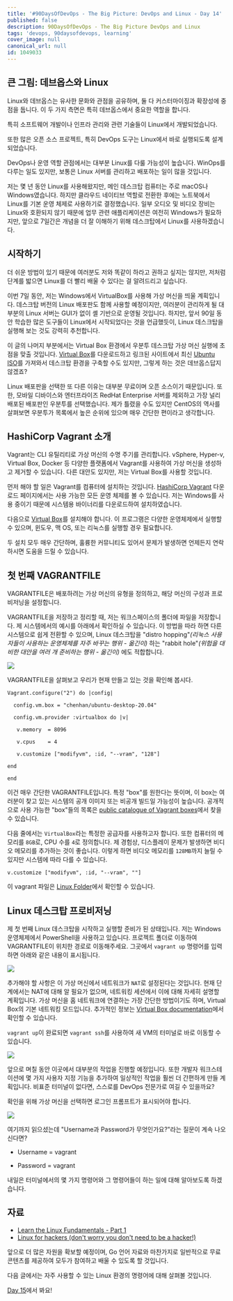 ```yaml
---
title: '#90DaysOfDevOps - The Big Picture: DevOps and Linux - Day 14'
published: false
description: 90DaysOfDevOps - The Big Picture DevOps and Linux
tags: 'devops, 90daysofdevops, learning'
cover_image: null
canonical_url: null
id: 1049033
---
```


## 큰 그림: 데브옵스와 Linux

Linux와 데브옵스는 유사한 문화와 관점을 공유하며, 둘 다 커스터마이징과 확장성에 중점을 둡니다. 이 두 가지 측면은 특히 데브옵스에서 중요한 역할을 합니다.

특히 소프트웨어 개발이나 인프라 관리와 관련 기술들이 Linux에서 개발되었습니다.

또한 많은 오픈 소스 프로젝트, 특히 DevOps 도구는 Linux에서 바로 실행되도록 설계되었습니다.

DevOps나 운영 역할 관점에서는 대부분 Linux를 다룰 가능성이 높습니다. WinOps를 다루는 일도 있지만, 보통은 Linux 서버를 관리하고 배포하는 일이 많을 것입니다.

저는 몇 년 동안 Linux를 사용해왔지만, 메인 데스크탑 컴퓨터는 주로 macOS나 Windows였습니다. 하지만 클라우드 네이티브 역할로 전환한 후에는 노트북에서 Linux를 기본 운영 체제로 사용하기로 결정했습니다. 일부 오디오 및 비디오 장비는 Linux와 호환되지 않기 때문에 업무 관련 애플리케이션은 여전히 Windows가 필요하지만, 앞으로 7일간은 개념을 더 잘 이해하기 위해 데스크탑에서 Linux를 사용하겠습니다.

## 시작하기

더 쉬운 방법이 있기 때문에 여러분도 저와 똑같이 하라고 권하고 싶지는 않지만, 저처럼 단계를 밟으면 Linux를 더 빨리 배울 수 있다는 걸 알려드리고 싶습니다.

이번 7일 동안, 저는 Windows에서 VirtualBox를 사용해 가상 머신을 띄울 계획입니다. 데스크탑 버전의 Linux 배포판도 함께 사용할 예정이지만, 여러분이 관리하게 될 대부분의 Linux 서버는 GUI가 없이 셸 기반으로 운영될 것입니다. 하지만, 앞서 90일 동안 학습한 많은 도구들이 Linux에서 시작되었다는 것을 언급했듯이, Linux 데스크탑을 실행해 보는 것도 강력히 추천합니다.

이 글의 나머지 부분에서는 Virtual Box 환경에서 우분투 데스크탑 가상 머신 실행에 초점을 맞출 것입니다. [Virtual Box](https://www.virtualbox.org/)를 다운로드하고 링크된 사이트에서 최신 [Ubuntu ISO](https://ubuntu.com/download)를 가져와서 데스크탑 환경을 구축할 수도 있지만, 그렇게 하는 것은 데브옵스답지 않겠죠?

Linux 배포판을 선택한 또 다른 이유는 대부분 무료이며 오픈 소스이기 때문입니다. 또한, 모바일 디바이스와 엔터프라이즈 RedHat Enterprise 서버를 제외하고 가장 널리 배포된 배포판인 우분투를 선택했습니다. 제가 틀렸을 수도 있지만 CentOS의 역사를 살펴보면 우분투가 목록에서 높은 순위에 있으며 매우 간단한 편이라고 생각합니다.

## HashiCorp Vagrant 소개

Vagrant는 CLI 유틸리티로 가상 머신의 수명 주기를 관리합니다. vSphere, Hyper-v, Virtual Box, Docker 등 다양한 플랫폼에서 Vagrant를 사용하여 가상 머신을 생성하고 제거할 수 있습니다. 다른 대안도 있지만, 저는 Virtual Box를 사용할 것입니다.

먼저 해야 할 일은 Vagrant를 컴퓨터에 설치하는 것입니다. [HashiCorp Vagrant](https://www.vagrantup.com/downloads) 다운로드 페이지에서는 사용 가능한 모든 운영 체제를 볼 수 있습니다. 저는 Windows를 사용 중이기 때문에 시스템용 바이너리를 다운로드하여 설치하였습니다.

다음으로 [Virtual Box](https://www.virtualbox.org/wiki/Downloads)를 설치해야 합니다. 이 프로그램은 다양한 운영체제에서 실행할 수 있으며, 윈도우, 맥 OS, 또는 리눅스를 실행할 경우 필요합니다.

두 설치 모두 매우 간단하며, 훌륭한 커뮤니티도 있어서 문제가 발생하면 언제든지 연락하시면 도움을 드릴 수 있습니다.

## 첫 번째 VAGRANTFILE

VAGRANTFILE은 배포하려는 가상 머신의 유형을 정의하고, 해당 머신의 구성과 프로비저닝을 설정합니다.

VAGRANTFILE을 저장하고 정리할 때, 저는 워크스페이스의 폴더에 파일을 저장합니다. 제 시스템에서의 예시를 아래에서 확인하실 수 있습니다. 이 방법을 따라 하면 다른 시스템으로 쉽게 전환할 수 있으며, Linux 데스크탑을 "distro hopping"_(리눅스 사용자들이 사용하는 운영체제를 자주 바꾸는 행위 - 옮긴이)_ 하는 "rabbit hole"_(위험을 대비한 대안을 여러 개 준비하는 행위 - 옮긴이)_ 에도 적합합니다.

![](/2022/Days/Images/Day14_Linux1.png)

VAGRANTFILE을 살펴보고 우리가 현재 만들고 있는 것을 확인해 봅시다.

```
Vagrant.configure("2") do |config|

  config.vm.box = "chenhan/ubuntu-desktop-20.04"

  config.vm.provider :virtualbox do |v|

   v.memory  = 8096

   v.cpus    = 4

   v.customize ["modifyvm", :id, "--vram", "128"]

end

end
```

이건 매우 간단한 VAGRANTFILE입니다. 특정 "box"를 원한다는 뜻이며, 이 box는 여러분이 찾고 있는 시스템의 공개 이미지 또는 비공개 빌드일 가능성이 높습니다. 공개적으로 사용 가능한 "box"들의 목록은 [public catalogue of Vagrant boxes](https://app.vagrantup.com/boxes/search)에서 찾을 수 있습니다.

다음 줄에서는 `VirtualBox`라는 특정한 공급자를 사용하고자 합니다. 또한 컴퓨터의 메모리를 `8GB`로, CPU 수를 `4`로 정의합니다. 제 경험상, 디스플레이 문제가 발생하면 비디오 메모리를 추가하는 것이 좋습니다. 이렇게 하면 비디오 메모리를 `128MB`까지 늘릴 수 있지만 시스템에 따라 다를 수 있습니다.

```
v.customize ["modifyvm", :id, "--vram", ""]
```

이 vagrant 파일은 [Linux Folder](/2022/Days/Linux/VAGRANTFILE)에서 확인할 수 있습니다.

## Linux 데스크탑 프로비저닝

제 첫 번째 Linux 데스크탑을 시작하고 실행할 준비가 된 상태입니다. 저는 Windows 운영체제에서 PowerShell을 사용하고 있습니다. 프로젝트 폴더로 이동하여 VAGRANTFILE이 위치한 경로로 이동해주세요. 그곳에서 `vagrant up` 명령어를 입력하면 아래와 같은 내용이 표시됩니다.

![](/2022/Days/Images/Day14_Linux2.png)

추가해야 할 사항은 이 가상 머신에서 네트워크가 `NAT`로 설정된다는 것입니다. 현재 단계에서는 NAT에 대해 알 필요가 없으며, 네트워킹 세션에서 이에 대해 자세히 설명할 계획입니다. 가상 머신을 홈 네트워크에 연결하는 가장 간단한 방법이기도 하며, Virtual Box의 기본 네트워킹 모드입니다. 추가적인 정보는 [Virtual Box documentation](https://www.virtualbox.org/manual/ch06.html#network_nat)에서 확인할 수 있습니다.

`vagrant up`이 완료되면 `vagrant ssh`를 사용하여 새 VM의 터미널로 바로 이동할 수 있습니다.

![](/2022/Days/Images/Day14_Linux3.png)

앞으로 며칠 동안 이곳에서 대부분의 작업을 진행할 예정입니다. 또한 개발자 워크스테이션에 몇 가지 사용자 지정 기능을 추가하여 일상적인 작업을 훨씬 더 간편하게 만들 계획입니다. 비표준 터미널이 없다면, 스스로를 DevOps 전문가로 여길 수 있을까요?

확인을 위해 가상 머신을 선택하면 로그인 프롬프트가 표시되어야 합니다.

![](/2022/Days/Images/Day14_Linux4.png)

여기까지 읽으셨는데 "Username과 Password가 무엇인가요?"라는 질문이 계속 나오신다면?

- Username = vagrant

- Password = vagrant

내일은 터미널에서의 몇 가지 명령어와 그 명령어들이 하는 일에 대해 알아보도록 하겠습니다.

## 자료

- [Learn the Linux Fundamentals - Part 1](https://www.youtube.com/watch?v=kPylihJRG70)
- [Linux for hackers (don't worry you don't need to be a hacker!)](https://www.youtube.com/watch?v=VbEx7B_PTOE)

앞으로 더 많은 자원을 확보할 예정이며, Go 언어 자료와 마찬가지로 일반적으로 무료 콘텐츠를 제공하여 모두가 참여하고 배울 수 있도록 할 것입니다.

다음 글에서는 자주 사용할 수 있는 Linux 환경의 명령어에 대해 살펴볼 것입니다.

[Day 15](day15.md)에서 봐요!
